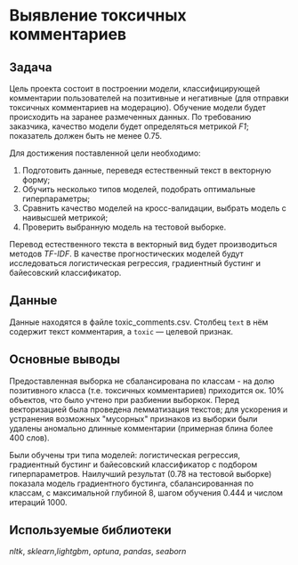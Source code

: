 # Выявление токсичных комментариев

## Задача

Цель проекта состоит в построении модели, классифицирующей комментарии пользователей на позитивные и негативные (для отправки токсичных комментариев на модерацию). Обучение модели будет происходить на заранее размеченных данных. По требованию заказчика, качество модели будет определяться метрикой *F1*; показатель должен быть не менее 0.75. 

Для достижения поставленной цели необходимо:

1. Подготовить данные, переведя естественный текст в векторную форму;
2. Обучить несколько типов моделей, подобрать оптимальные гиперпараметры;
3. Сравнить качество моделей на кросс-валидации, выбрать модель с наивысшей метрикой;
4. Проверить выбранную модель на тестовой выборке.

Перевод естественного текста в векторный вид будет производиться методов *TF-IDF*. В качестве прогностических моделей будут исследоваться логистическая регрессия, градиентный бустинг и байесовский классификатор.

## Данные

Данные находятся в файле toxic_comments.csv. Столбец `text` в нём содержит текст комментария, а `toxic` — целевой признак.

## Основные выводы

Предоставленная выборка не сбалансирована по классам - на долю позитивного класса (т.е. токсичных комментариев) приходится ок. 10% объектов, что было учтено при разбиении выборкок. Перед векторизацией была проведена лемматизация текстов; для ускорения и устранения возможных "мусорных" признаков из выборки были удалены аномально длинные комментарии (примерная блина более 400 слов).

Были обучены три типа моделей: логистическая регрессия, градиентный бустинг и байесовский классификатор с подбором гиперпараметров. Наилучший результат (0.78 на тестовой выборке) показала модель градиентного бустинга, сбалансированная по классам, с максимальной глубиной 8, шагом обучения 0.444 и числом итераций 1000.

## Используемые библиотеки

*nltk*, *sklearn*,*lightgbm*, *optuna*, *pandas*, *seaborn*

